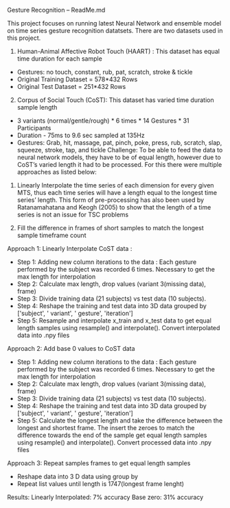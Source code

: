 Gesture Recognition – ReadMe.md

This project focuses on running latest Neural Network and ensemble model on time series gesture recognition datatsets. There are two datasets used in this project. 
1.	Human-Animal Affective Robot Touch (HAART) : This dataset has equal time duration for each sample
-	Gestures: no touch, constant, rub, pat, scratch, stroke & tickle
-	Original Training Dataset = 578*432 Rows
-	Original Test Dataset = 251*432 Rows
2.	Corpus of Social Touch (CoST): This dataset has varied time duration sample length
-	3 variants (normal/gentle/rough) * 6 times * 14 Gestures * 31 Participants 
-	Duration - 75ms to 9.6 sec sampled at 135Hz
-	Gestures: Grab, hit, massage, pat, pinch, poke, press, rub, scratch, slap, squeeze, stroke, tap, and tickle
Challenge:
To be able to feed the data to neural network models, they have to be of equal length, however due to CoST’s varied length it had to be processed. For this there were multiple approaches as listed below: 
1.	Linearly Interpolate the time series of each dimension for every given MTS, thus each time series will have a length equal to the longest time series’ length. This form of pre-processing has also been used by Ratanamahatana and Keogh (2005) to show that the length of a time series is not an issue for TSC problems

2.	Fill the difference in frames of short samples to match the longest sample timeframe count

Approach 1: Linearly Interpolate CoST data : 
- Step 1: Adding new column iterations to the data : Each gesture performed by the subject was recorded 6 times. Necessary to get the max length for interpolation
- Step 2: Calculate max length, drop values (variant 3(missing data), frame)
- Step 3: Divide training data (21 subjects) vs test data (10 subjects).
- Step 4: Reshape the training and test data into 3D data grouped by ['subject', ' variant', ' gesture', 'iteration']
- Step 5: Resample and interpolate x_train and x_test data to get equal length samples using resample() and interpolate(). Convert interpolated data into .npy files

Approach 2: Add base 0 values to CoST data
- Step 1: Adding new column iterations to the data : Each gesture performed by the subject was recorded 6 times. Necessary to get the max length for interpolation
- Step 2: Calculate max length, drop values (variant 3(missing data), frame)
- Step 3: Divide training data (21 subjects) vs test data (10 subjects).
- Step 4: Reshape the training and test data into 3D data grouped by ['subject', ' variant', ' gesture', 'iteration']
- Step 5: Calculate the longest length and take the difference between the longest and shortest frame. The insert the zeroes to match the difference towards the end of the sample get equal length samples using resample() and interpolate(). Convert processed data into .npy files

Approach 3: Repeat samples frames to get equal length samples
- Reshape data into 3 D data using group by 
- Repeat list values until length is 1747(longest frame lenght)

Results: 
Linearly Interpolated: 7% accuracy
Base zero: 31% accuracy
